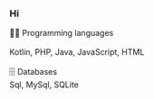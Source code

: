 ### Hi 
👨‍💻 Programming languages <br> <br>
Kotlin, PHP, Java, JavaScript, HTML <br> <br>
🗄️ Databases <br>
Sql, MySql, SQLite
<!--
**zorankocovic/zorankocovic** is a ✨ _special_ ✨ repository because its `README.md` (this file) appears on your GitHub profile.

Here are some ideas to get you started:

- 🔭 I’m currently working on ...
- 🌱 I’m currently learning ...
- 👯 I’m looking to collaborate on ...
- 🤔 I’m looking for help with ...
- 💬 Ask me about ...
- 📫 How to reach me: ...
- 😄 Pronouns: ...
- ⚡ Fun fact: ...
-->
